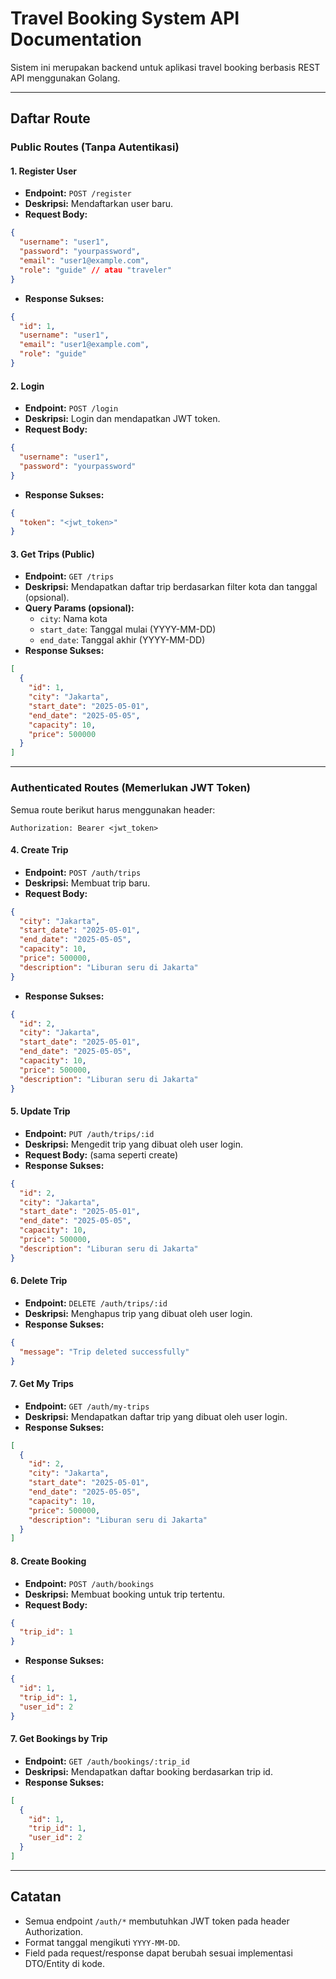 # Travel Booking System API Documentation

Sistem ini merupakan backend untuk aplikasi travel booking berbasis REST API menggunakan Golang.

---

## Daftar Route

### Public Routes (Tanpa Autentikasi)

#### 1. Register User
- **Endpoint:** `POST /register`
- **Deskripsi:** Mendaftarkan user baru.
- **Request Body:**
```json
{
  "username": "user1",
  "password": "yourpassword",
  "email": "user1@example.com",
  "role": "guide" // atau "traveler"
}
```
- **Response Sukses:**
```json
{
  "id": 1,
  "username": "user1",
  "email": "user1@example.com",
  "role": "guide"
}
```

#### 2. Login
- **Endpoint:** `POST /login`
- **Deskripsi:** Login dan mendapatkan JWT token.
- **Request Body:**
```json
{
  "username": "user1",
  "password": "yourpassword"
}
```
- **Response Sukses:**
```json
{
  "token": "<jwt_token>"
}
```

#### 3. Get Trips (Public)
- **Endpoint:** `GET /trips`
- **Deskripsi:** Mendapatkan daftar trip berdasarkan filter kota dan tanggal (opsional).
- **Query Params (opsional):**
  - `city`: Nama kota
  - `start_date`: Tanggal mulai (YYYY-MM-DD)
  - `end_date`: Tanggal akhir (YYYY-MM-DD)
- **Response Sukses:**
```json
[
  {
    "id": 1,
    "city": "Jakarta",
    "start_date": "2025-05-01",
    "end_date": "2025-05-05",
    "capacity": 10,
    "price": 500000
  }
]
```

---

### Authenticated Routes (Memerlukan JWT Token)
Semua route berikut harus menggunakan header:
```
Authorization: Bearer <jwt_token>
```

#### 4. Create Trip
- **Endpoint:** `POST /auth/trips`
- **Deskripsi:** Membuat trip baru.
- **Request Body:**
```json
{
  "city": "Jakarta",
  "start_date": "2025-05-01",
  "end_date": "2025-05-05",
  "capacity": 10,
  "price": 500000,
  "description": "Liburan seru di Jakarta"
}
```
- **Response Sukses:**
```json
{
  "id": 2,
  "city": "Jakarta",
  "start_date": "2025-05-01",
  "end_date": "2025-05-05",
  "capacity": 10,
  "price": 500000,
  "description": "Liburan seru di Jakarta"
}
```

#### 5. Update Trip
- **Endpoint:** `PUT /auth/trips/:id`
- **Deskripsi:** Mengedit trip yang dibuat oleh user login.
- **Request Body:** (sama seperti create)
- **Response Sukses:**
```json
{
  "id": 2,
  "city": "Jakarta",
  "start_date": "2025-05-01",
  "end_date": "2025-05-05",
  "capacity": 10,
  "price": 500000,
  "description": "Liburan seru di Jakarta"
}
```

#### 6. Delete Trip
- **Endpoint:** `DELETE /auth/trips/:id`
- **Deskripsi:** Menghapus trip yang dibuat oleh user login.
- **Response Sukses:**
```json
{
  "message": "Trip deleted successfully"
}
```

#### 7. Get My Trips
- **Endpoint:** `GET /auth/my-trips`
- **Deskripsi:** Mendapatkan daftar trip yang dibuat oleh user login.
- **Response Sukses:**
```json
[
  {
    "id": 2,
    "city": "Jakarta",
    "start_date": "2025-05-01",
    "end_date": "2025-05-05",
    "capacity": 10,
    "price": 500000,
    "description": "Liburan seru di Jakarta"
  }
]
```

#### 8. Create Booking
- **Endpoint:** `POST /auth/bookings`
- **Deskripsi:** Membuat booking untuk trip tertentu.
- **Request Body:**
```json
{
  "trip_id": 1
}
```
- **Response Sukses:**
```json
{
  "id": 1,
  "trip_id": 1,
  "user_id": 2
}
```

#### 7. Get Bookings by Trip
- **Endpoint:** `GET /auth/bookings/:trip_id`
- **Deskripsi:** Mendapatkan daftar booking berdasarkan trip id.
- **Response Sukses:**
```json
[
  {
    "id": 1,
    "trip_id": 1,
    "user_id": 2
  }
]
```

---

## Catatan
- Semua endpoint `/auth/*` membutuhkan JWT token pada header Authorization.
- Format tanggal mengikuti `YYYY-MM-DD`.
- Field pada request/response dapat berubah sesuai implementasi DTO/Entity di kode.

